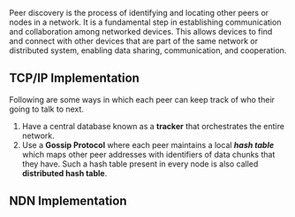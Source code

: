 Peer discovery is the process of identifying and locating other peers or nodes in a network. It is a fundamental step in establishing communication and collaboration among networked devices. This allows devices to find and connect with other devices that are part of the same network or distributed system, enabling data sharing, communication, and cooperation.

## TCP/IP Implementation
Following are some ways in which each peer can keep track of who their going to talk to next.
1. Have a central database known as a **tracker** that orchestrates the entire network.
2. Use a **Gossip Protocol** where each peer maintains a local ***hash table*** which maps other peer addresses with identifiers of data chunks that they have. Such a hash table present in every node is also called **distributed hash table**.
## NDN Implementation